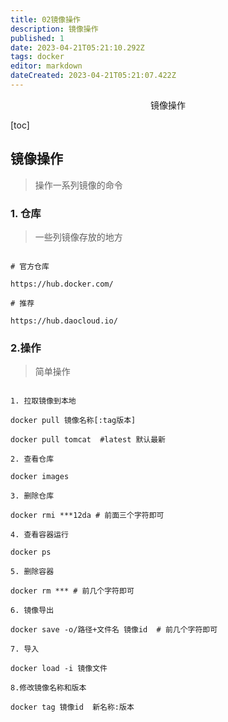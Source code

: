 ```yaml
---
title: 02镜像操作
description: 镜像操作
published: 1
date: 2023-04-21T05:21:10.292Z
tags: docker
editor: markdown
dateCreated: 2023-04-21T05:21:07.422Z
---
```


<center>镜像操作</center>

[toc]

## 镜像操作

> 操作一系列镜像的命令

### 1. 仓库

> 一些列镜像存放的地方

```shell

# 官方仓库

https://hub.docker.com/

# 推荐

https://hub.daocloud.io/

```

### 2.操作

> 简单操作

```shell

1. 拉取镜像到本地

docker pull 镜像名称[:tag版本]

docker pull tomcat  #latest 默认最新

2. 查看仓库

docker images

3. 删除仓库

docker rmi ***12da # 前面三个字符即可

4. 查看容器运行

docker ps

5. 删除容器

docker rm *** # 前几个字符即可

6. 镜像导出

docker save -o/路径+文件名 镜像id  # 前几个字符即可

7. 导入

docker load -i 镜像文件

8.修改镜像名称和版本

docker tag 镜像id  新名称:版本

```

